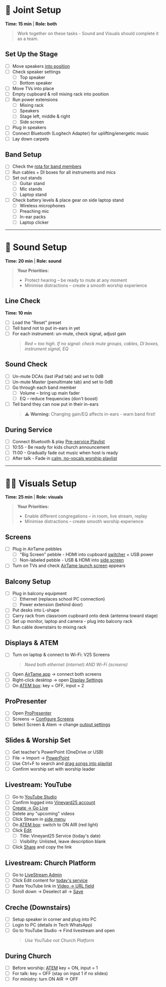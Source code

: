 # 🤝 Joint Setup
**Time: 15 min** | **Role: both**

> Work together on these tasks - Sound and Visuals should complete it as a team.

## Set Up the Stage

- [ ] Move speakers [into position](https://tech.vineyard25.org/assets/images/stage_empty.jpg)
- [ ] Check speaker settings
  - [ ] Top speaker
  - [ ] Bottom speaker
- [ ] Move TVs into place
- [ ] Empty cupboard & roll mixing rack into position
- [ ] Run power extensions
  - [ ] Mixing rack
  - [ ] Speakers
  - [ ] Stage left, middle & right
  - [ ] Side screen
- [ ] Plug in speakers
- [ ] Connect Bluetooth (Logitech Adapter) for uplifting/energetic music
- [ ] Lay down carpets

## Band Setup

- [ ] Check the [rota for band members](https://vineyard25.churchsuite.com/my/rotas/all)
- [ ] Run cables + DI boxes for all instruments and mics
- [ ] Set out stands
  - [ ] Guitar stand
  - [ ] Mic stands
  - [ ] Laptop stand
- [ ] Check battery levels & place gear on side laptop stand
  - [ ] Wireless microphones
  - [ ] Preaching mic
  - [ ] In-ear packs
  - [ ] Laptop clicker

---

# 🎵 Sound Setup
**Time: 20 min** | **Role: sound**

> **Your Priorities:**
> - Protect hearing – be ready to mute at any moment
> - Minimise distractions – create a smooth worship experience

## Line Check
**Time: 10 min**

- [ ] Load the "Reset" preset
- [ ] Tell band not to put in-ears in yet
- [ ] For each instrument: un-mute, check signal, adjust gain
  > *Red = too high. If no signal: check mute groups, cables, DI boxes, instrument signal, EQ*

## Sound Check

- [ ] Un-mute DCAs (last iPad tab) and set to 0dB
- [ ] Un-mute Master (penultimate tab) and set to 0dB
- [ ] Go through each band member
  - [ ] Volume – bring up main fader
  - [ ] EQ – reduce frequencies (don't boost)
- [ ] Tell band they can now put in their in-ears
  > ⚠️ **Warning:** Changing gain/EQ affects in-ears - warn band first!

## During Service

- [ ] Connect Bluetooth & play [Pre-service Playlist](https://open.spotify.com/playlist/6eFHoqPnNc89xkq8eM78Bj)
- [ ] 10:55 - Be ready for kids church announcement
- [ ] 11:00 - Gradually fade out music when host is ready
- [ ] After talk - Fade in [calm, no-vocals worship playlist](https://open.spotify.com/playlist/7dqiLIfuehHZvHQdHoHEaF)

---

# 👨‍💻 Visuals Setup
**Time: 25 min** | **Role: visuals**

> **Your Priorities:**
> - Enable different congregations – in room, live stream, replay
> - Minimise distractions – create smooth worship experience

## Screens

- [ ] Plug in AirTame pebbles
  - [ ] "Big Screen" pebble - HDMI into cupboard [switcher](https://tech.vineyard25.org/assets/images/hdmi-switcher.jpg) + USB power
  - [ ] Non-labeled pebble - USB & HDMI into [side screen](https://tech.vineyard25.org/assets/images/airtame-sidescreen.jpg)
- [ ] Turn on TVs and check [AirTame launch screen](https://tech.vineyard25.org/assets/images/airtame-launch-screen.jpg) appears

## Balcony Setup

- [ ] Plug in balcony equipment
  - [ ] Ethernet (replaces school PC connection)
  - [ ] Power extension (behind door)
- [ ] Put desks into L-shape
- [ ] Carry rack from classroom cupboard onto desk (antenna toward stage)
- [ ] Set up monitor, laptop and camera - plug into balcony rack
- [ ] Run cable downstairs to mixing rack

## Displays & ATEM

- [ ] Turn on laptop & connect to Wi-Fi: V25 Screens
  > *Need both ethernet (internet) AND Wi-Fi (screens)*
- [ ] Open [AirTame app](https://tech.vineyard25.org/assets/images/airtamelogo.jpg) → connect both screens
- [ ] Right-click desktop → open [Display Settings](https://tech.vineyard25.org/assets/images/desktop-right-click.jpg)
- [ ] On [ATEM box](https://tech.vineyard25.org/assets/images/atembuttons.png): key = OFF, input = 2

## ProPresenter

- [ ] Open [ProPresenter](https://tech.vineyard25.org/assets/images/propresenter.png)
- [ ] Screens → [Configure Screens](https://tech.vineyard25.org/assets/images/configscreens.png)
- [ ] Select Screen & Atem → change [output settings](https://tech.vineyard25.org/assets/images/screensetup.png)

## Slides & Worship Set

- [ ] Get teacher's PowerPoint (OneDrive or USB)
- [ ] File → Import → [PowerPoint](https://tech.vineyard25.org/assets/images/importslides.png)
- [ ] Use Ctrl+F to search and [drag songs into playlist](https://tech.vineyard25.org/assets/images/addsong2.png)
- [ ] Confirm worship set with worship leader

## Livestream: YouTube

- [ ] Go to [YouTube Studio](http://studio.youtube.com)
- [ ] Confirm logged into [Vineyard25 account](https://tech.vineyard25.org/assets/images/youtube-login.png)
- [ ] [Create → Go Live](https://tech.vineyard25.org/assets/images/youtube-golive.png)
- [ ] Delete any "upcoming" videos
- [ ] Click Stream in [side menu](https://tech.vineyard25.org/assets/images/youtube-stream-panel.png)
- [ ] On [ATEM box](https://tech.vineyard25.org/assets/images/atembuttons.png): switch to ON AIR (red light)
- [ ] Click [Edit](https://tech.vineyard25.org/assets/images/youtube-stream2.png)
  - [ ] Title: Vineyard25 Service (today's date)
  - [ ] Visibility: Unlisted, leave description blank
- [ ] Click [Share](https://tech.vineyard25.org/assets/images/youtube-stream3.png) and copy the link

## Livestream: Church Platform

- [ ] Go to [LiveStream Admin](https://live.wokinghamvineyard.org/admin/services)
- [ ] Click Edit content for [today's service](https://tech.vineyard25.org/assets/images/livestream-services.png)
- [ ] Paste YouTube link in [Video → URL field](https://tech.vineyard25.org/assets/images/livestream-url.png)
- [ ] Scroll down → Deselect all → [Save](https://tech.vineyard25.org/assets/images/livestream-save.png)

## Creche (Downstairs)

- [ ] Setup speaker in corner and plug into PC
- [ ] Login to PC (details in Tech WhatsApp)
- [ ] Go to YouTube Studio → Find livestream and open
  > *Use YouTube not Church Platform*

## During Church

- [ ] Before worship: [ATEM](https://tech.vineyard25.org/assets/images/atembuttons.png) key = ON, input = 1
- [ ] For talk: key = OFF (stay on input 1 if no slides)
- [ ] For ministry: turn ON AIR → OFF